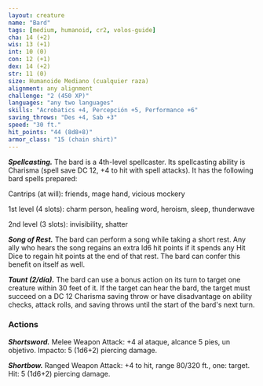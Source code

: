 ```yaml
---
layout: creature
name: "Bard"
tags: [medium, humanoid, cr2, volos-guide]
cha: 14 (+2)
wis: 13 (+1)
int: 10 (0)
con: 12 (+1)
dex: 14 (+2)
str: 11 (0)
size: Humanoide Mediano (cualquier raza)
alignment: any alignment
challenge: "2 (450 XP)"
languages: "any two languages"
skills: "Acrobatics +4, Percepción +5, Performance +6"
saving_throws: "Des +4, Sab +3"
speed: "30 ft."
hit_points: "44 (8d8+8)"
armor_class: "15 (chain shirt)"
---
```


***Spellcasting.*** The bard is a 4th-level spellcaster. Its spellcasting ability is Charisma (spell save DC 12, +4 to hit with spell attacks). It has the following bard spells prepared:

Cantrips (at will): friends, mage hand, vicious mockery

1st level (4 slots): charm person, healing word, heroism, sleep, thunderwave

2nd level (3 slots): invisibility, shatter

***Song of Rest.*** The bard can perform a song while taking a short rest. Any ally who hears the song regains an extra ld6 hit points if it spends any Hit Dice to regain hit points at the end of that rest. The bard can confer this benefit on itself as well.

***Taunt (2/día).*** The bard can use a bonus action on its turn to target one creature within 30 feet of it. If the target can hear the bard, the target must succeed on a DC 12 Charisma saving throw or have disadvantage on ability checks, attack rolls, and saving throws until the start of the bard's next turn.

### Actions

***Shortsword.*** Melee Weapon Attack: +4 al ataque, alcance 5 pies, un objetivo. Impacto: 5 (1d6+2) piercing damage.

***Shortbow.*** Ranged Weapon Attack: +4 to hit, range 80/320 ft., one: target. Hit: 5 (1d6+2) piercing damage.